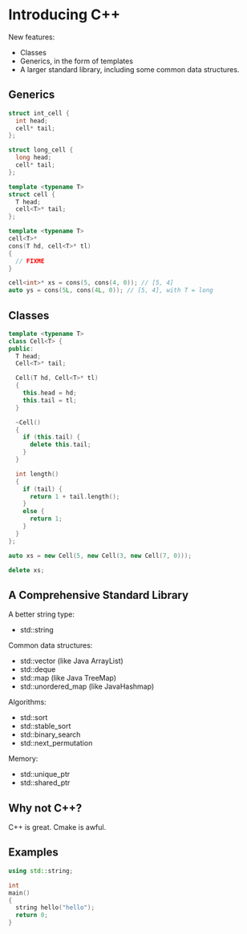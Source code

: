 
# Introducing C++

New features:

- Classes
- Generics, in the form of templates
- A larger standard library, including some common data structures.

## Generics

```C
struct int_cell {
  int head;
  cell* tail;
};

struct long_cell {
  long head;
  cell* tail;
};
```

```C++
template <typename T>
struct cell {
  T head;
  cell<T>* tail;
};

template <typename T>
cell<T>*
cons(T hd, cell<T>* tl)
{
  // FIXME
}

cell<int>* xs = cons(5, cons(4, 0)); // [5, 4]
auto ys = cons(5L, cons(4L, 0)); // [5, 4], with T = long
```

## Classes

```C++
template <typename T>
class Cell<T> {
public:
  T head;
  Cell<T>* tail;

  Cell(T hd, Cell<T>* tl)
  {
    this.head = hd;
    this.tail = tl;
  }

  ~Cell()
  {
    if (this.tail) {
      delete this.tail;
    }
  }

  int length()
  {
    if (tail) {
      return 1 + tail.length();
    }
    else {
      return 1;
    }
  }
};

auto xs = new Cell(5, new Cell(3, new Cell(7, 0)));

delete xs;
```

## A Comprehensive Standard Library

A better string type:

- std::string

Common data structures:

- std::vector (like Java ArrayList)
- std::deque
- std::map (like Java TreeMap)
- std::unordered_map (like JavaHashmap)

Algorithms:

- std::sort
- std::stable_sort
- std::binary_search
- std::next_permutation

Memory:

- std::unique_ptr
- std::shared_ptr

## Why not C++?

C++ is great. Cmake is awful.


## Examples

```C++
using std::string;

int
main()
{
  string hello("hello");
  return 0;
}

```




